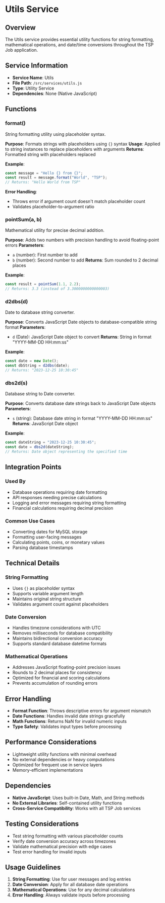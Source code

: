 # Utils Service

## Overview

The Utils service provides essential utility functions for string formatting, mathematical operations, and date/time conversions throughout the TSP Job application.

## Service Information

- **Service Name**: Utils
- **File Path**: `/src/services/utils.js`
- **Type**: Utility Service
- **Dependencies**: None (Native JavaScript)

## Functions

### format()

String formatting utility using placeholder syntax.

**Purpose**: Formats strings with placeholders using `{}` syntax
**Usage**: Applied to string instances to replace placeholders with arguments
**Returns**: Formatted string with placeholders replaced

**Example**:
```javascript
const message = "Hello {} from {}";
const result = message.format("World", "TSP");
// Returns: "Hello World from TSP"
```

**Error Handling**:
- Throws error if argument count doesn't match placeholder count
- Validates placeholder-to-argument ratio

### pointSum(a, b)

Mathematical utility for precise decimal addition.

**Purpose**: Adds two numbers with precision handling to avoid floating-point errors
**Parameters**:
- `a` (number): First number to add
- `b` (number): Second number to add
**Returns**: Sum rounded to 2 decimal places

**Example**:
```javascript
const result = pointSum(1.1, 2.2);
// Returns: 3.3 (instead of 3.3000000000000003)
```

### d2dbs(d)

Date to database string converter.

**Purpose**: Converts JavaScript Date objects to database-compatible string format
**Parameters**:
- `d` (Date): JavaScript Date object to convert
**Returns**: String in format "YYYY-MM-DD HH:mm:ss"

**Example**:
```javascript
const date = new Date();
const dbString = d2dbs(date);
// Returns: "2023-12-25 10:30:45"
```

### dbs2d(s)

Database string to Date converter.

**Purpose**: Converts database date strings back to JavaScript Date objects
**Parameters**:
- `s` (string): Database date string in format "YYYY-MM-DD HH:mm:ss"
**Returns**: JavaScript Date object

**Example**:
```javascript
const dateString = "2023-12-25 10:30:45";
const date = dbs2d(dateString);
// Returns: Date object representing the specified time
```

## Integration Points

### Used By
- Database operations requiring date formatting
- API responses needing precise calculations
- Logging and error messages requiring string formatting
- Financial calculations requiring decimal precision

### Common Use Cases
- Converting dates for MySQL storage
- Formatting user-facing messages
- Calculating points, coins, or monetary values
- Parsing database timestamps

## Technical Details

### String Formatting
- Uses `{}` as placeholder syntax
- Supports variable argument length
- Maintains original string structure
- Validates argument count against placeholders

### Date Conversion
- Handles timezone considerations with UTC
- Removes milliseconds for database compatibility
- Maintains bidirectional conversion accuracy
- Supports standard database datetime formats

### Mathematical Operations
- Addresses JavaScript floating-point precision issues
- Rounds to 2 decimal places for consistency
- Optimized for financial and scoring calculations
- Prevents accumulation of rounding errors

## Error Handling

- **Format Function**: Throws descriptive errors for argument mismatch
- **Date Functions**: Handles invalid date strings gracefully
- **Math Functions**: Returns NaN for invalid numeric inputs
- **Type Safety**: Validates input types before processing

## Performance Considerations

- Lightweight utility functions with minimal overhead
- No external dependencies or heavy computations
- Optimized for frequent use in service layers
- Memory-efficient implementations

## Dependencies

- **Native JavaScript**: Uses built-in Date, Math, and String methods
- **No External Libraries**: Self-contained utility functions
- **Cross-Service Compatibility**: Works with all TSP Job services

## Testing Considerations

- Test string formatting with various placeholder counts
- Verify date conversion accuracy across timezones
- Validate mathematical precision with edge cases
- Test error handling for invalid inputs

## Usage Guidelines

1. **String Formatting**: Use for user messages and log entries
2. **Date Conversion**: Apply for all database date operations
3. **Mathematical Operations**: Use for any decimal calculations
4. **Error Handling**: Always validate inputs before processing